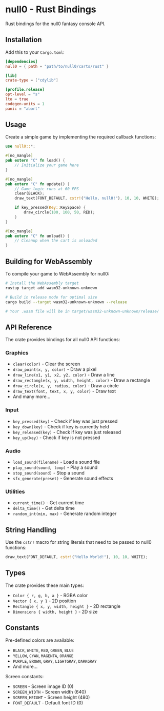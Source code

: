 # null0 - Rust Bindings

Rust bindings for the null0 fantasy console API.

## Installation

Add this to your `Cargo.toml`:

```toml
[dependencies]
null0 = { path = "path/to/null0/carts/rust" }

[lib]
crate-type = ["cdylib"]

[profile.release]
opt-level = "s"
lto = true
codegen-units = 1
panic = "abort"
```

## Usage

Create a simple game by implementing the required callback functions:

```rust
use null0::*;

#[no_mangle]
pub extern "C" fn load() {
    // Initialize your game here
}

#[no_mangle]
pub extern "C" fn update() {
    // Game logic runs at 60 FPS
    clear(BLACK);
    draw_text(FONT_DEFAULT, cstr!("Hello, null0!"), 10, 10, WHITE);

    if key_pressed(Key::KeySpace) {
        draw_circle(100, 100, 50, RED);
    }
}

#[no_mangle]
pub extern "C" fn unload() {
    // Cleanup when the cart is unloaded
}
```

## Building for WebAssembly

To compile your game to WebAssembly for null0:

```bash
# Install the WebAssembly target
rustup target add wasm32-unknown-unknown

# Build in release mode for optimal size
cargo build --target wasm32-unknown-unknown --release

# Your .wasm file will be in target/wasm32-unknown-unknown/release/
```

## API Reference

The crate provides bindings for all null0 API functions:

### Graphics

- `clear(color)` - Clear the screen
- `draw_point(x, y, color)` - Draw a pixel
- `draw_line(x1, y1, x2, y2, color)` - Draw a line
- `draw_rectangle(x, y, width, height, color)` - Draw a rectangle
- `draw_circle(x, y, radius, color)` - Draw a circle
- `draw_text(font, text, x, y, color)` - Draw text
- And many more...

### Input

- `key_pressed(key)` - Check if key was just pressed
- `key_down(key)` - Check if key is currently held
- `key_released(key)` - Check if key was just released
- `key_up(key)` - Check if key is not pressed

### Audio

- `load_sound(filename)` - Load a sound file
- `play_sound(sound, loop)` - Play a sound
- `stop_sound(sound)` - Stop a sound
- `sfx_generate(preset)` - Generate sound effects

### Utilities

- `current_time()` - Get current time
- `delta_time()` - Get delta time
- `random_int(min, max)` - Generate random integer

## String Handling

Use the `cstr!` macro for string literals that need to be passed to null0 functions:

```rust
draw_text(FONT_DEFAULT, cstr!("Hello World!"), 10, 10, WHITE);
```

## Types

The crate provides these main types:

- `Color { r, g, b, a }` - RGBA color
- `Vector { x, y }` - 2D position
- `Rectangle { x, y, width, height }` - 2D rectangle
- `Dimensions { width, height }` - 2D size

## Constants

Pre-defined colors are available:

- `BLACK`, `WHITE`, `RED`, `GREEN`, `BLUE`
- `YELLOW`, `CYAN`, `MAGENTA`, `ORANGE`
- `PURPLE`, `BROWN`, `GRAY`, `LIGHTGRAY`, `DARKGRAY`
- And more...

Screen constants:

- `SCREEN` - Screen image ID (0)
- `SCREEN_WIDTH` - Screen width (640)
- `SCREEN_HEIGHT` - Screen height (480)
- `FONT_DEFAULT` - Default font ID (0)
